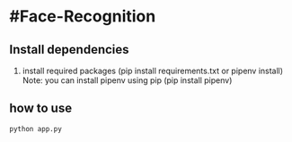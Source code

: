 # #Face-Recognition 

## Install dependencies
1. install required packages (pip install requirements.txt or pipenv install)
Note: you can install pipenv using pip (pip install pipenv)



## how to use
`python app.py`


